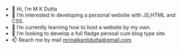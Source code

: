 - 👋 Hi, I’m M K Dutta
- 👀 I’m interested in developing a personal website with JS,HTML and CSS.
- 🌱 I’m currently learning how to  host a website by my own.
- 💞️ I’m looking to develop a full fladge persoal cum blog type site.
- 📫 Reach me by mail mrinalkantidutta@gmail.com

<!---
mrinalkantidutta/mrinalkantidutta is a ✨ special ✨ repository because its `README.md` (this file) appears on your GitHub profile.
You can click the Preview link to take a look at your changes.
--->
